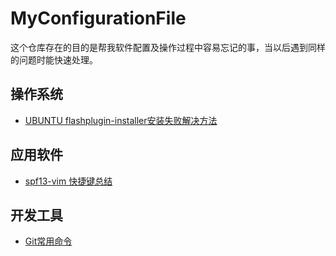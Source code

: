 # MyConfigurationFile

这个仓库存在的目的是帮我软件配置及操作过程中容易忘记的事，当以后遇到同样的问题时能快速处理。

## 操作系统
* [UBUNTU flashplugin-installer安装失败解决方法](OS/OS_flashplugin-installer_failed_deal_with.md)

## 应用软件
* [spf13-vim 快捷键总结](APP/APP_spf13-vim_shortcut.md)

## 开发工具
* [Git常用命令](DEV/DEV_Git-shortcut.md)
